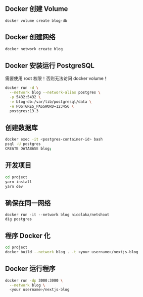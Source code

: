 ## Docker 创建 Volume
```shell
docker volume create blog-db
```

## Docker 创建网络
```bash
docker network create blog
```

## Docker 安装运行 PostgreSQL
需要使用 root 权限！否则无法访问 docker volume！
```bash
docker run -d \
  --network blog --network-alias postgres \
  -p 5432:5432 \
  -v blog-db:/var/lib/postgresql/data \
  -e POSTGRES_PASSWORD=123456 \
  postgres:13.3
```

## 创建数据库
```bash
docker exec -it <postgres-container-id> bash
psql -U postgres
CREATE DATABASE blog;
```

## 开发项目
```bash
cd project
yarn install
yarn dev
```

## 确保在同一网络
```shell
docker run -it --network blog nicolaka/netshoot
dig postgres
```

## 程序 Docker 化
```bash
cd project
docker build --network blog . -t <your username>/nextjs-blog
```

## Docker 运行程序
```bash
docker run -dp 3000:3000 \
  --network blog \
  <your username>/nextjs-blog
```